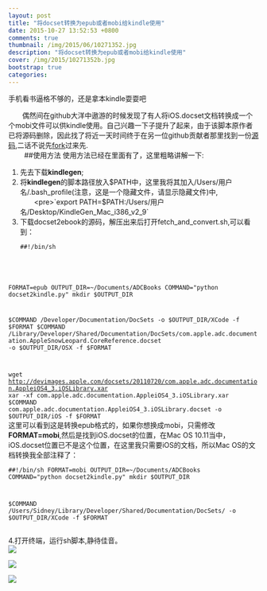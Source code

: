 ```yaml
---
layout: post
title: "将docset转换为epub或者mobi给kindle使用"
date: 2015-10-27 13:52:53 +0800
comments: true
thumbnail: /img/2015/06/10271352.jpg
description: "将docset转换为epub或者mobi给kindle使用"
cover: /img/2015/10271352b.jpg
bootstrap: true
categories: 
---
```

手机看书逼格不够的，还是拿本kindle耍耍吧<!--more-->  

　　偶然间在github大洋中遨游的时候发现了有人将iOS.docset文档转换成一个个mobi文件可以供kindle使用。自己兴趣一下子提升了起来，由于该脚本原作者已将源码删除，因此找了将近一天时间终于在另一位github贡献者那里找到一份[源码](https://github.com/darvin/docset2ebook),二话不说先[fork](https://github.com/langyapojun/docset2ebook)过来先.  
　　
##使用方法
使用方法已经在里面有了，这里粗略讲解一下:  
1. 先去下载**kindlegen**;  
2. 将**kindlegen**的脚本路径放入$PATH中，这里我将其加入/Users/用户名/.bash_profile(注意，这是一个隐藏文件，请显示隐藏文件)中,  
　　<pre>`export PATH=$PATH:/Users/用户名/Desktop/KindleGen_Mac_i386_v2_9`  </pre>  
3. 下载docset2ebook的源码，解压出来后打开fetch_and_convert.sh,可以看到：  
    <pre><code>##!/bin/sh
FORMAT=epub
OUTPUT_DIR=~/Documents/ADCBooks
COMMAND="python docset2kindle.py"
mkdir $OUTPUT_DIR

$COMMAND /Developer/Documentation/DocSets -o $OUTPUT_DIR/XCode -f $FORMAT
$COMMAND /Library/Developer/Shared/Documentation/DocSets/com.apple.adc.documentation.AppleSnowLeopard.CoreReference.docset -o $OUTPUT_DIR/OSX  -f $FORMAT

wget http://devimages.apple.com/docsets/20110720/com.apple.adc.documentation.AppleiOS4_3.iOSLibrary.xar
xar -xf com.apple.adc.documentation.AppleiOS4_3.iOSLibrary.xar
$COMMAND com.apple.adc.documentation.AppleiOS4_3.iOSLibrary.docset -o $OUTPUT_DIR/iOS -f $FORMAT</code></pre>  
	这里可以看到这是转换epub格式的，如果你想换成mobi，只需修改**FORMAT=mobi**,然后是找到iOS.docset的位置，在Mac OS 10.11当中，iOS.docset位置已不是这个位置，在这里我只需要iOS的文档，所以Mac OS的文档转换我全部注释了：  
	<pre><code>##!/bin/sh
FORMAT=mobi
OUTPUT_DIR=~/Documents/ADCBooks
COMMAND="python docset2kindle.py"
mkdir $OUTPUT_DIR

$COMMAND /Users/Sidney/Library/Developer/Shared/Documentation/DocSets/ -o $OUTPUT_DIR/XCode -f $FORMAT</code></pre>
4.打开终端，运行sh脚本,静待佳音。  
![](/img/2015/10/terminal.png)

![](/img/2015/10/directory.png)

![](/img/2015/10/kindle.png)

